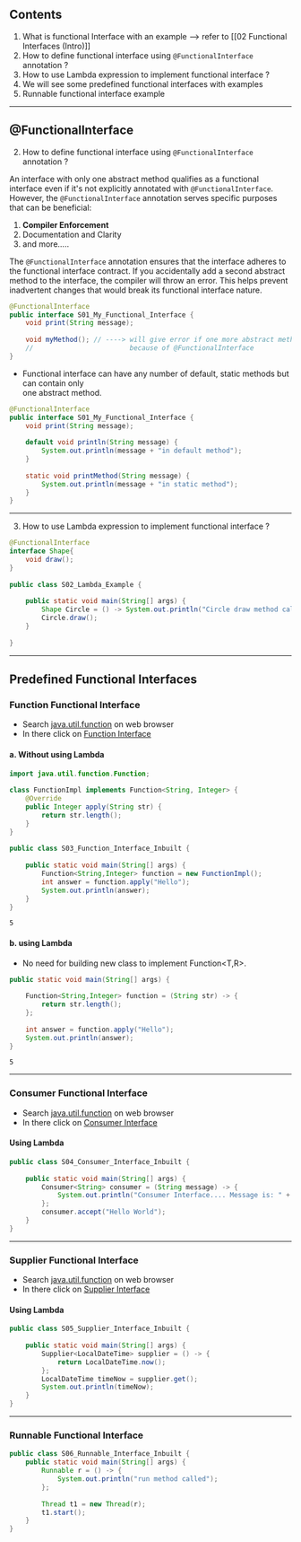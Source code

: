 

## Contents 

1. What is functional Interface with an example -->  refer to [[02 Functional Interfaces (Intro)]]
2. How to define functional interface using `@FunctionalInterface` annotation ? 
3. How to use Lambda expression to implement functional interface ?
4. We will see some predefined functional interfaces with examples
5. Runnable functional interface example

---

## @FunctionalInterface

2.  How to define functional interface using ``@FunctionalInterface`` annotation ? 

An interface with only one abstract method qualifies as a functional interface even if it's not explicitly annotated with `@FunctionalInterface`. However, the `@FunctionalInterface` annotation serves specific purposes that can be beneficial:

1. **Compiler Enforcement**
2. Documentation and Clarity
3. and more.....

The `@FunctionalInterface` annotation ensures that the interface adheres to the functional interface contract. If you accidentally add a second abstract method to the interface, the compiler will throw an error. This helps prevent inadvertent changes that would break its functional interface nature.

```java
@FunctionalInterface  
public interface S01_My_Functional_Interface {  
    void print(String message);  
	
	void myMethod(); // ----> will give error if one more abstract method added
	//                        because of @FunctionalInterface
}
```

- Functional interface can have any number of default, static methods but can contain only  
one abstract method.   

```java
@FunctionalInterface  
public interface S01_My_Functional_Interface {  
    void print(String message);  
  
    default void println(String message) {  
        System.out.println(message + "in default method");  
    }  
  
    static void printMethod(String message) {  
        System.out.println(message + "in static method");  
    }  
}
```

---

3. How to use Lambda expression to implement functional interface ? 

```java
@FunctionalInterface  
interface Shape{  
    void draw();  
}  
  
public class S02_Lambda_Example {  
  
    public static void main(String[] args) {  
        Shape Circle = () -> System.out.println("Circle draw method called");  
        Circle.draw();  
    }  
  
}
```

---

## Predefined Functional Interfaces

### Function Functional Interface

- Search [java.util.function](https://docs.oracle.com/javase/8/docs/api/java/util/function/package-summary.html) on web browser
- In there click on [Function Interface](https://docs.oracle.com/javase/8/docs/api/java/util/function/Function.html)
#### a. Without using Lambda
```java
import java.util.function.Function;  
  
class FunctionImpl implements Function<String, Integer> {  
    @Override  
    public Integer apply(String str) {  
        return str.length();  
    }  
}  
  
public class S03_Function_Interface_Inbuilt {  
  
    public static void main(String[] args) {  
        Function<String,Integer> function = new FunctionImpl();  
        int answer = function.apply("Hello");  
        System.out.println(answer);  
    }  
}
```

```output
5
```

#### b. using Lambda

- No need for building new class to implement Function<T,R>.

```java
public static void main(String[] args) {  
  
    Function<String,Integer> function = (String str) -> {  
        return str.length();  
    };  
  
    int answer = function.apply("Hello");  
    System.out.println(answer);  
}
```

```output
5
```

---

### Consumer Functional Interface

- Search [java.util.function](https://docs.oracle.com/javase/8/docs/api/java/util/function/package-summary.html) on web browser
- In there click on [Consumer Interface](https://docs.oracle.com/javase/8/docs/api/java/util/function/Consumer.html)

#### Using Lambda

```java
public class S04_Consumer_Interface_Inbuilt {  
  
    public static void main(String[] args) {  
        Consumer<String> consumer = (String message) -> {  
            System.out.println("Consumer Interface.... Message is: " + message);  
        };  
        consumer.accept("Hello World");  
    }  
}
```

---

### Supplier Functional Interface

- Search [java.util.function](https://docs.oracle.com/javase/8/docs/api/java/util/function/package-summary.html) on web browser
- In there click on [Supplier Interface](https://docs.oracle.com/javase/8/docs/api/java/util/function/Supplier.html)

#### Using Lambda

```java
public class S05_Supplier_Interface_Inbuilt {  
  
    public static void main(String[] args) {  
        Supplier<LocalDateTime> supplier = () -> {  
            return LocalDateTime.now();  
        };  
        LocalDateTime timeNow = supplier.get();  
        System.out.println(timeNow);  
    }  
}
```

---

### Runnable Functional Interface

```java
public class S06_Runnable_Interface_Inbuilt {  
    public static void main(String[] args) {  
        Runnable r = () -> {  
            System.out.println("run method called");  
        };  
  
        Thread t1 = new Thread(r);  
        t1.start();  
    }  
}
```
